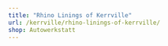 ```yaml
---
title: "Rhino Linings of Kerrville"
url: /kerrville/rhino-linings-of-kerrville/
shop: Autowerkstatt
---
```

